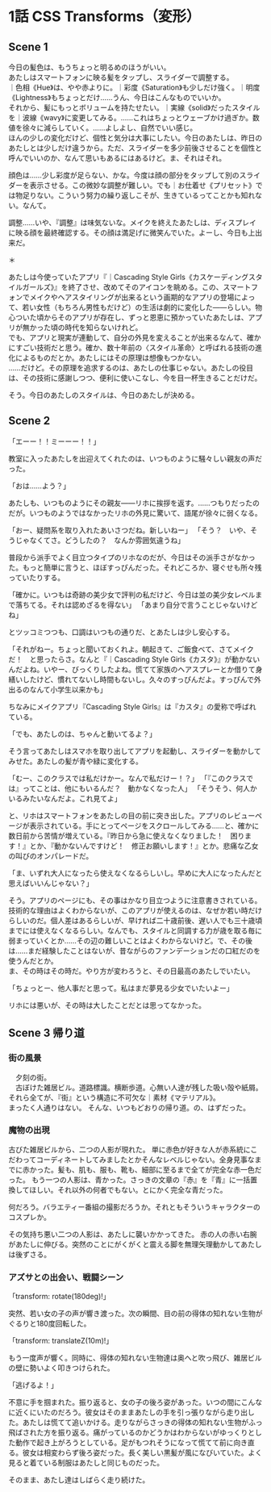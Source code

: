 # 1話 CSS Transforms（変形）

## Scene 1

今日の髪色は、もうちょっと明るめのほうがいい。  
あたしはスマートフォンに映る髪をタップし、スライダーで調整する。  
｜色相《Hue》は、やや赤よりに。｜彩度《Saturation》も少しだけ強く。｜明度《Lightness》もちょっとだけ……うん、今日はこんなものでいいか。  
それから、髪にもっとボリュームを持たせたい。｜実線《solid》だったスタイルを｜波線《wavy》に変更してみる。……これはちょっとウェーブかけ過ぎか。数値を徐々に減らしていく。……よしよし、自然でいい感じ。  
ほんの少しの変化だけど、個性と気分は大事にしたい。今日のあたしは、昨日のあたしとは少しだけ違うから。ただ、スライダーを多少前後させることを個性と呼んでいいのか、なんて思いもあるにはあるけど。ま、それはそれ。

顔色は……少し彩度が足らない、かな。今度は顔の部分をタップして別のスライダーを表示させる。この微妙な調整が難しい。でも｜お仕着せ《プリセット》では物足りない。こういう努力の繰り返しこそが、生きているってことかも知れない。なんて。

調整……いや、『調整』は味気ないな。メイクを終えたあたしは、ディスプレイに映る顔を最終確認する。その顔は満足げに微笑んでいた。よーし、今日も上出来だ。

＊

あたしは今使っていたアプリ『｜Cascading Style Girls《カスケーディングスタイルガールズ》』を終了させ、改めてそのアイコンを眺める。この、スマートフォンでメイクやヘアスタイリングが出来るという画期的なアプリの登場によって、若い女性（もちろん男性もだけど）の生活は劇的に変化した――らしい。物心ついた頃からそのアプリが存在し、ずっと恩恵に預かっていたあたしは、アプリが無かった頃の時代を知らないけれど。  
でも、アプリと現実が連動して、自分の外見を変えることが出来るなんて、確かにすごい技術だと思う。確か、数十年前の〈スタイル革命〉と呼ばれる技術の進化によるものだとか。あたしにはその原理は想像もつかない。  
……だけど。その原理を追求するのは、あたしの仕事じゃない。あたしの役目は、その技術に感謝しつつ、便利に使いこなし、今を目一杯生きることだけだ。

そう。今日のあたしのスタイルは、今日のあたしが決める。

## Scene 2

「エーー！！ミーーー！！」

教室に入ったあたしを出迎えてくれたのは、いつものように騒々しい親友の声だった。

「おは……よう？」

あたしも、いつものようにその親友――リホに挨拶を返す。……つもりだったのだが。いつものようではなかったリホの外見に驚いて、語尾が徐々に弱くなる。

「おー、疑問系を取り入れたあいさつだね。新しいねー」
「そう？　いや、そうじゃなくてさ。どうしたの？　なんか雰囲気違うね」

普段から派手でよく目立つタイプのリホなのだが、今日はその派手さがなかった。もっと簡単に言うと、ほぼすっぴんだった。それどころか、寝ぐせも所々残っていたりする。

「確かに。いつもは奇跡の美少女で評判の私だけど、今日は並の美少女レベルまで落ちてる。それは認めざるを得ない」
「あまり自分で言うことじゃないけどね」

とツッコミつつも、口調はいつもの通りだ、とあたしは少し安心する。

「それがねー。ちょっと聞いておくれよ。朝起きて、ご飯食べて、さてメイクだ！　と思ったらさ。なんと『｜Cascading Style Girls《カスタ》』が動かないんだよね。いやー、びっくりしたよね。慌てて家族のヘアスプレーとか借りて身繕いしたけど、慣れてないし時間もないし。久々のすっぴんだよ。すっぴんで外出るのなんて小学生以来かも」

ちなみにメイクアプリ『Cascading Style Girls』は『カスタ』の愛称で呼ばれている。

「でも、あたしのは、ちゃんと動いてるよ？」

そう言ってあたしはスマホを取り出してアプリを起動し、スライダーを動かしてみせた。あたしの髪が青や緑に変化する。

「むー、このクラスでは私だけかー。なんで私だけー！？」
「『このクラスでは』ってことは、他にもいるんだ？　動かなくなった人」
「そうそう、何人かいるみたいなんだよ。これ見てよ」

と、リホはスマートフォンをあたしの目の前に突き出した。アプリのレビューページが表示されている。手にとってページをスクロールしてみる……と、確かに数日前から苦情が増えている。『昨日から急に使えなくなりました！　困ります！』とか、『動かないんですけど！　修正お願いします！』とか。悲痛な乙女の叫びのオンパレードだ。

「ま、いずれ大人になったら使えなくなるらしいし。早めに大人になったんだと思えばいいんじゃない？」

そう。アプリのページにも、その事はかなり目立つように注意書きされている。
技術的な理由はよくわからないが、このアプリが使えるのは、なぜか若い時だけらしいのだ。個人差はあるらしいが、早ければ二十歳前後、遅い人でも三十歳頃までには使えなくなるらしい。なんでも、スタイルと同調する力が歳を取る毎に弱まっていくとか……その辺の難しいことはよくわからないけど。で、その後は……まだ経験したことはないが、昔ながらのファンデーションだの口紅だのを使うんだとか。  
ま、その時はその時だ。やり方が変わろうと、その日最高のあたしでいたい。

「ちょっとー、他人事だと思って。私はまだ夢見る少女でいたいよー」



リホには悪いが、その時は大したことだとは思ってなかった。

## Scene 3 帰り道

### 街の風景

　夕刻の街。  
　古ぼけた雑居ビル。道路標識。横断歩道。心無い人達が残した吸い殻や紙屑。それら全てが、『街』という構造に不可欠な｜素材《マテリアル》。  
まったく人通りはない。
そんな、いつもどおりの帰り道。の、はずだった。

### 魔物の出現
古びた雑居ビルから、二つの人影が現れた。
単に赤色が好きな人が赤系統にこだわってコーディネートしてみましたとかそんなレベルじゃない。全身見事なまでに赤かった。髪も、肌も、服も、靴も、細部に至るまで全てが完全な赤一色だった。
もう一つの人影は、青かった。さっきの文章の『赤』を『青』に一括置換してほしい。それ以外の何者でもない。とにかく完全な青だった。

何だろう。バラエティー番組の撮影だろうか。それともそういうキャラクターのコスプレか。

その気持ち悪い二つの人影は、あたしに襲いかかってきた。
赤の人の赤い右腕があたしに伸びる。突然のことにがくがくと震える脚を無理矢理動かしてあたしは後ずさる。

### アズサとの出会い、戦闘シーン

「transform: rotate(180deg)!」

突然、若い女の子の声が響き渡った。次の瞬間、目の前の得体の知れない生物がぐるりと180度回転した。

「transform: translateZ(10m)!」

もう一度声が響く。同時に、得体の知れない生物達は奥へと吹っ飛び、雑居ビルの壁に勢いよく叩きつけられた。

「逃げるよ！」

不意に手を掴まれた。振り返ると、女の子の後ろ姿があった。いつの間にこんなに近くにいたのだろう。彼女はそのままあたしの手を引っ張りながら走り出した。あたしは慌てて追いかける。走りながらさっきの得体の知れない生物がふっ飛ばされた方を振り返る。痛がっているのかどうかはわからないがゆっくりとした動作で起き上がろうとしている。足がもつれそうになって慌てて前に向き直る。彼女は相変わらず後ろ姿だった。長く美しい黒髪が風になびいていた。よく見ると着ている制服はあたしと同じものだった。

そのまま、あたし達はしばらく走り続けた。
<!--stackedit_data:
eyJoaXN0b3J5IjpbMTE4MDQwODI1NiwtMTkxNzgwMTMxOCwtMT
cwNjI3NjQ2LDExMzM5MjgwMjUsLTEwNTM0ODk2OTksNzcwNzg0
NjE5LC0xNzU5NTkyNjIwLC04NDQ2NjU0MDgsLTE3NjQ2ODA1MD
EsLTEzNTAzODYyMjAsLTY0OTc2OTEzNywtMTA3NzUwNTk5N119

-->